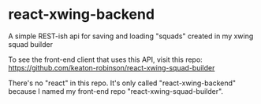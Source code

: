 # react-xwing-backend
A simple REST-ish api for saving and loading "squads" created in my xwing squad builder

To see the front-end client that uses this API, visit this repo: https://github.com/keaton-robinson/react-xwing-squad-builder

There's no "react" in this repo. It's only called "react-xwing-backend" because I named my front-end repo "react-xwing-squad-builder".